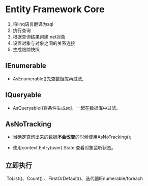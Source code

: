 # Entity Framework Core

1. 将linq语言翻译为sql
2. 执行查询
3. 根据查询结果创建.net对象
4. 设置对象与对象之间的关系连接
5. 生成跟踪快照

## IEnumerable

- AsEnumerable()先查数据库再过滤,

## IQueryable

- AsQueryable()将条件生成sql，一起在数据库中过滤。

## AsNoTracking

- 当确定查询出来的数据**不会改变**的时候使用AsNoTracking();

- 使用context.Entry<User>(user).State 查看对象监听状态。

## 立即执行

​	ToList()、Count() 、FirstOrDefault()、迭代器IEnumerable/foreach

